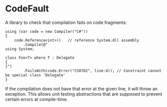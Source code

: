 # CodeFault

A library to check that compilation fails on code fragments:

    using (var code = new Compiler("C#"))
    {
        code.Reference<int>()	// reference System.dll assembly
            .Compile(@"
    using System;

    class Foo<T> where T : Delegate
    {
    }")
            .FailsWith(code.Error("CS0702", line:4)); // Constraint cannot be special class 'Delegate'
    }

If the compilation does not have that error at the given line,
it will throw an exception. This allows unit testing abstractions
that are supposed to prevent certain errors at compile-time.